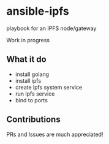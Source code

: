 # ansible-ipfs
playbook for an IPFS node/gateway

Work in progress


## What it do

* install golang
* install ipfs
* create ipfs system service
* run ipfs service
* bind to ports





## Contributions

PRs and Issues are much appreciated!
